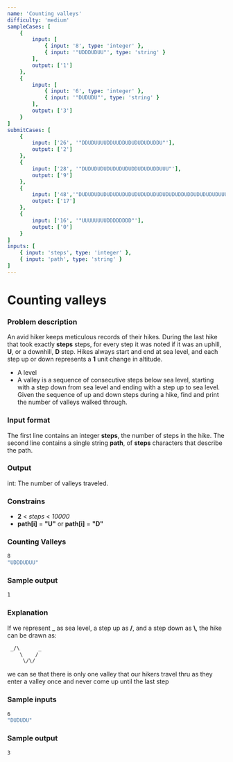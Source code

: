 ```yaml
---
name: 'Counting valleys'
difficulty: 'medium'
sampleCases: [
	{
		input: [
			{ input: '8', type: 'integer' },
			{ input: '"UDDDUDUU"', type: 'string' }
		],
		output: ['1']
	},
	{
		input: [
			{ input: '6', type: 'integer' },
			{ input: '"DUDUDU"', type: 'string' }
		],
		output: ['3']
	}
]
submitCases: [
	{
		input: ['26', '"DDUDUUUUDDUUDDUDUDUDUDUDDU"'],
		output: ['2']
	},
	{
		input: ['28', '"DUDUDUDUDUDUDUDUDDUDUDUDDUUU"'],
		output: ['9']
	},
	{
		input: ['48','"DUDUDUDUDUDUDUDUDUDUDUDUDUDUDUDUDDUDDUDUDUDUDUUU"'],
		output: ['17']
	},
	{
		input: ['16', '"UUUUUUUUDDDDDDDD"'],
		output: ['0']
	}
]
inputs: [
	{ input: 'steps', type: 'integer' },
	{ input: 'path', type: 'string' }
]
---
```


# Counting valleys

### Problem description

An avid hiker keeps meticulous records of their hikes. During the last hike that took exactly **steps** steps, for every step it was noted if it was an uphill, **U**, or a downhill, **D** step. Hikes always start and end at sea level, and each step up or down represents a **1** unit change in altitude.

-   A level
-   A valley is a sequence of consecutive steps below sea level, starting with a step down from sea level and ending with a step up to sea level.
    Given the sequence of up and down steps during a hike, find and print the number of valleys walked through.

### Input format

The first line contains an integer **steps**, the number of steps in the hike. The second line contains a single string **path**, of **steps** characters that describe the path.

### Output

int: The number of valleys traveled.

### Constrains

-   **2** < _steps_ < _10000_
-   **path[i]** = **"U"** or **path[i]** = **"D"**

### Counting Valleys

```bash
8
"UDDDUDUU"
```

### Sample output

```bash
1
```

### Explanation

If we represent **\_** as sea level, a step up as **&#47;**, and a step down as **&#92;**, the hike can be drawn as:

```bash
 _/\      _
    \    /
     \/\/
```

we can se that there is only one valley that our hikers travel thru as they enter a valley once and never come up until the last step

### Sample inputs

```bash
6
"DUDUDU"
```

### Sample output

```bash
3
```
